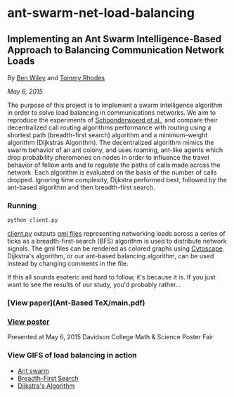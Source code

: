 # ant-swarm-net-load-balancing

## Implementing an Ant Swarm Intelligence-Based Approach to Balancing Communication Network Loads

By [Ben Wiley](https://github.com/benwiley4000) and [Tommy Rhodes](https://github.com/tommifier)

*May 6, 2015*

The purpose of this project is to implement a swarm intelligence
algorithm in order to solve load balancing in
communications networks. We aim to reproduce the experiments
of [Schoonderwoerd et al.](AntBasedLoadBalancing.pdf), and compare their
decentralized call routing algorithms performance with
routing using a shortest path (breadth-first search) algorithm
and a minimum-weight algorithm (Dijkstras
Algorithm). The decentralized algorithm mimics the
swarm behavior of an ant colony, and uses roaming,
ant-like agents which drop probability pheromones on
nodes in order to influence the travel behavior of fellow
ants and to regulate the paths of calls made across the
network. Each algorithm is evaluated on the basis of
the number of calls dropped. Ignoring time complexity,
Dijkstra performed best, followed by the ant-based
algorithm and then breadth-first search.

### Running
```sh
python client.py
```
[client.py](client.py) outputs [gml files](gml-technical-report.pdf) representing networking loads across a series of ticks as a breadth-first-search (BFS) algorithm is used to distribute network signals. The gml files can be rendered as colored graphs using [Cytoscape](http://www.cytoscape.org/). Dijkstra's algorithm, or our ant-based balancing algorithm, can be used instead by changing comments in the file.

If this all sounds esoteric and hard to follow, it's because it is. If you just want to see the results of our study, you'd probably rather...

### [View paper](Ant-Based TeX/main.pdf)

### [View poster](poster.jpg)
Presented at May 6, 2015 Davidson College Math & Science Poster Fair

### View GIFS of load balancing in action
* [Ant swarm](ant-animation.gif)
* [Breadth-First Search](bfs-animation.gif)
* [Dijkstra's Algorithm](dijkstra.gif)
